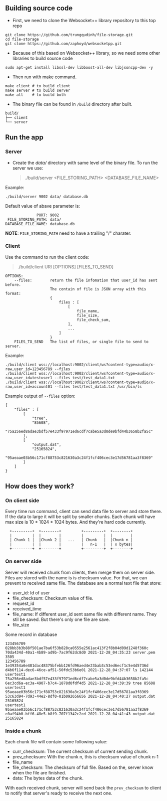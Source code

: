 ## Building source code

- First, we need to clone the Websocket++ library repository to this top repo
```
git clone https://github.com/trungqudinh/file-storage.git
cd file-storage
git clone https://github.com/zaphoyd/websocketpp.git
```

- Because of this based on Websocket++ library, so we need some other libraries to build source code
```
sudo apt-get install libssl-dev libboost-all-dev libjsoncpp-dev -y
``` 


- Then run with make command.
```
make client # to build client
make server # to build server
make all    # to build both
```

- The binary file can be found in `/build` directory after built.
```
build/
├── client
└── server
```

## Run the app

### Server

- Create the *data/* directory with same level of the binary file. To run the server we use:

  > ./build/server <PORT> <FILE_STORING_PATH> <DATABASE_FILE_NAME>
 
Example:
```
./build/server 9002 data/ database.db
```

Default value of abave parameter is:
```
              PORT: 9002
 FILE_STORING_PATH: data/
DATABASE_FILE_NAME: database.db
```

**NOTE**: `FILE_STORING_PATH` need to have a trailing "/" charater.

### Client

Use the command to run the client code:
  > ./build/client URI [OPTIONS] [FILES_TO_SEND]
  
```
OPTIONS:
    --files:        return the file infomation that user_id has sent before.
                    The contain of file is JSON array with this format:
                    {
                        files : [
                            [
                                file_name,
                                file_size,
                                file_check_sum,
                            ],
                            ...
                        ]
                    }
    FILES_TO_SEND   The list of files, or single file to send to server.
```
Example:
```
./build/client wss://localhost:9002/client/ws?content-type=audio/x-raw,user_id=123456789 --files
./build/client wss://localhost:9002/client/ws?content-type=audio/x-raw,user_id=testuser1 --files test/test_data1.txt
./build/client wss://localhost:9002/client/ws?content-type=audio/x-raw,user_id=account01 --files test/test_data1.txt /usr/bin/ls
```

Example output of `--files` option:

    {
        "files" : [
            [
                "tree",
                "85608",
                "75a256ed8adae3bdf57e433f97971ed6cdf7cabe5a3d0de9bfd44b3658b2fa5c"
            ],
            [
                "output.dat",
                "25165824",
                "95aeaae03b56c171cf88753c821630a3c24f1fcf406cec3e17d56781aa3f8369"
            ]
        ]
    }


## How does they work?

### On client side

Every time run command, client can send data file to server and store there.
If the data to large it will be split by smaller chunks. Each chunk will have
max size is 10 * 1024 * 1024 bytes. And they're hard code currently.

```
  +---------+  +--------+         +---------+  +--------+
  |         |  |        |         |         |  |        |
  | Chunk 1 |  |Chunk 2 |   ...   | Chunk   |  |Chunk n |
  |         |  |        |         |   n-1   |  | x bytes|
  +---------+  +--------+         +---------+  +--------+
```

### On server side

Server will received chunk from clients, then merge them on server side. Files are stored with the name is is checksum value.
For that, we can prevent to received same file.
The database are a normal text file that store:

- user_id: Id of user
- file_checksum: Checksum value of file.
- request_id
- received_time
- file_name: If different user_id sent same file with different name. They stil be saved. But there's only one file are save.
- file_size

Some record in database
```
123456789 028bb3b3b88f501ae7ba6f53b828ca0555e2561ac413f2f8b04d09d1248f360c 70da434d-40a1-4b89-ad9b-7ac9f62dc8d0 2021-12-28_04:35:23 server.pem 3505
123456789 1e39354a6e481dac48375bfebb126fd96aed4e23bab3c53ed6ecf1c5e4d5736d d4b6f114-dec6-46ce-af51-50fdc53b6e01 2021-12-28_04:37:07 ls 142144
usertest1 75a256ed8adae3bdf57e433f97971ed6cdf7cabe5a3d0de9bfd44b3658b2fa5c 6ec3cd6a-ec3a-4907-b7c4-1878d0fdf4d5 2021-12-28_04:39:39 tree 85608
usertest1 95aeaae03b56c171cf88753c821630a3c24f1fcf406cec3e17d56781aa3f8369 53c63d94-7d93-44e2-8df0-01b092656656 2021-12-28_04:40:27 output.dat 25165824
usertest1 95aeaae03b56c171cf88753c821630a3c24f1fcf406cec3e17d56781aa3f8369 c0af94b0-bff6-48e5-b8f9-707f1342c2cd 2021-12-28_04:41:43 output.dat 25165824
```

### Inside a chunk

Each chunk file will contain some following value:

- curr_checksum: The current checksum of current sending chunk.
- prev_checksum: With the chunk n, this is checksum value of chunk n-1
- file_name
- file_checksum: The checksum of full file. Based on the, server know when the file are finished.
- data: The bytes data of the chunk.

With each received chunk, server will send back the `prev_checksum` to client to notify that server's ready to receive the next one.

